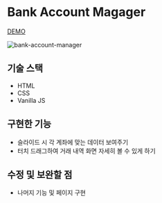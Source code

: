 # Bank Account Magager
[DEMO](https://helpful-tiramisu-bf4510.netlify.app/)  

![bank-account-manager](https://user-images.githubusercontent.com/54103723/183255201-a97451e0-a5ad-4ea9-a86f-10efb09441ea.gif)

## 기술 스택
- HTML
- CSS
- Vanilla JS

## 구현한 기능
- 슬라이드 시 각 계좌에 맞는 데이터 보여주기
- 터치 드래그하여 거래 내역 화면 자세히 볼 수 있게 하기

## 수정 및 보완할 점
- 나머지 기능 및 페이지 구현
